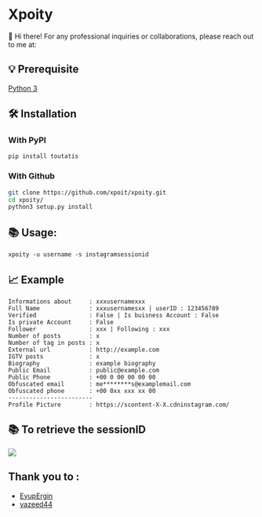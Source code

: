 # Xpoity
👋 Hi there! For any professional inquiries or collaborations, please reach out to me at:

## 💡 Prerequisite
[Python 3](https://www.python.org/downloads/release/python-370/)

## 🛠️ Installation
### With PyPI

```pip install toutatis```

### With Github

```bash
git clone https://github.com/xpoit/xpoity.git
cd xpoity/
python3 setup.py install
```

## 📚 Usage:

```
xpoity -u username -s instagramsessionid
```
## 📈 Example

```
Informations about     : xxxusernamexxx
Full Name              : xxxusernamesxx | userID : 123456789
Verified               : False | Is buisness Account : False
Is private Account     : False
Follower               : xxx | Following : xxx
Number of posts        : x
Number of tag in posts : x
External url           : http://example.com
IGTV posts             : x
Biography              : example biography
Public Email           : public@example.com
Public Phone           : +00 0 00 00 00 00
Obfuscated email       : me********s@examplemail.com
Obfuscated phone       : +00 0xx xxx xx 00
------------------------
Profile Picture        : https://scontent-X-X.cdninstagram.com/
```

## 📚 To retrieve the sessionID
![](https://files.catbox.moe/1rfi6j.png)

## Thank you to :

- [EyupErgin](https://github.com/eyupergin)
- [yazeed44](https://github.com/yazeed44)
